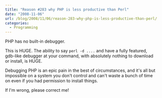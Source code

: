 ```yaml
---
title: "Reason #283 why PHP is less productive than Perl"
date: "2008-11-06"
url: /blog/2008/11/06/reason-283-why-php-is-less-productive-than-perl/
categories:
  - Programming
---
```

PHP has no built-in debugger.

This is HUGE. The ability to say `perl -d ....` and have a fully featured, gdb-like debugger at your command, with absolutely nothing to download or install, is HUGE.

Debugging PHP is an epic pain in the best of circumstances, and it's all but impossible on a system you don't control and can't waste a bunch of time on even if you had permission to install things.

If I'm wrong, please correct me!


